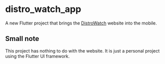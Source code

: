 # distro_watch_app

A new Flutter project that brings the [DistroWatch](distrowatch.com) website into the mobile.

## Small note
This project has nothing to do with the website. It is just a personal project using the Flutter UI framework.
